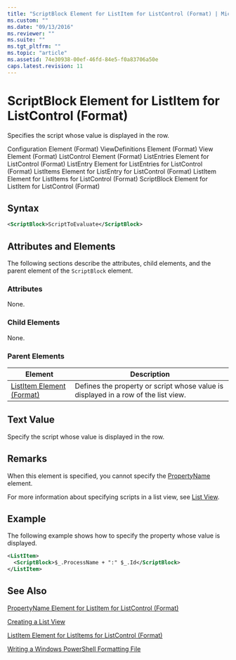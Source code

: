 ```yaml
---
title: "ScriptBlock Element for ListItem for ListControl (Format) | Microsoft Docs"
ms.custom: ""
ms.date: "09/13/2016"
ms.reviewer: ""
ms.suite: ""
ms.tgt_pltfrm: ""
ms.topic: "article"
ms.assetid: 74e30938-00ef-46fd-84e5-f0a83706a50e
caps.latest.revision: 11
---
```

# ScriptBlock Element for ListItem for ListControl (Format)

Specifies the script whose value is displayed in the row.

Configuration Element (Format)
ViewDefinitions Element (Format)
View Element (Format)
ListControl Element (Format)
ListEntries Element for ListControl (Format)
ListEntry Element for ListEntries for ListControl (Format)
ListItems Element for ListEntry for ListControl (Format)
ListItem Element for ListItems for ListControl (Format)
ScriptBlock Element for ListItem for ListControl (Format)

## Syntax

```xml
<ScriptBlock>ScriptToEvaluate</ScriptBlock>
```

## Attributes and Elements

The following sections describe the attributes, child elements, and the parent element of the `ScriptBlock` element.

### Attributes

None.

### Child Elements

None.

### Parent Elements

|Element|Description|
|-------------|-----------------|
|[ListItem Element (Format)](./listitem-element-for-listitems-for-listcontrol-format.md)|Defines the property or script whose value is displayed in a row of the list view.|

## Text Value

Specify the script whose value is displayed in the row.

## Remarks

When this element is specified, you cannot specify the [PropertyName](./propertyname-element-for-listitem-for-listcontrol-format.md) element.

For more information about specifying scripts in a list view, see [List View](./creating-a-list-view.md).

## Example

The following example shows how to specify the property whose value is displayed.

```xml
<ListItem>
  <ScriptBlock>$_.ProcessName + ":" $_.Id</ScriptBlock>
</ListItem>
```

## See Also

[PropertyName Element for ListItem for ListControl (Format)](./propertyname-element-for-listitem-for-listcontrol-format.md)

[Creating a List View](./creating-a-list-view.md)

[ListItem Element for ListItems for ListControl (Format)](./listitem-element-for-listitems-for-listcontrol-format.md)

[Writing a Windows PowerShell Formatting File](./writing-a-windows-powershell-formatting-file.md)
